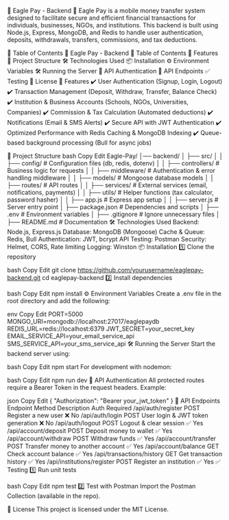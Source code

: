 📌 Eagle Pay - Backend
🚀 Eagle Pay is a mobile money transfer system designed to facilitate secure and efficient financial transactions for individuals, businesses, NGOs, and institutions. This backend is built using Node.js, Express, MongoDB, and Redis to handle user authentication, deposits, withdrawals, transfers, commissions, and tax deductions.

📜 Table of Contents
📌 Eagle Pay - Backend
📜 Table of Contents
🚀 Features
📂 Project Structure
🛠️ Technologies Used
📦 Installation
⚙️ Environment Variables
🛠️ Running the Server
🔐 API Authentication
📡 API Endpoints
✅ Testing
📝 License
🚀 Features
✔️ User Authentication (Signup, Login, Logout)
✔️ Transaction Management (Deposit, Withdraw, Transfer, Balance Check)
✔️ Institution & Business Accounts (Schools, NGOs, Universities, Companies)
✔️ Commission & Tax Calculation (Automated deductions)
✔️ Notifications (Email & SMS Alerts)
✔️ Secure API with JWT Authentication
✔️ Optimized Performance with Redis Caching & MongoDB Indexing
✔️ Queue-based background processing (Bull for async jobs)

📂 Project Structure
bash
Copy
Edit
Eagle-Pay/
│── backend/
│   ├── src/
│   │   ├── config/            # Configuration files (db, redis, dotenv)
│   │   ├── controllers/       # Business logic for requests
│   │   ├── middleware/        # Authentication & error handling middleware
│   │   ├── models/            # Mongoose database models
│   │   ├── routes/            # API routes
│   │   ├── services/          # External services (email, notifications, payments)
│   │   ├── utils/             # Helper functions (tax calculator, password hasher)
│   │   ├── app.js             # Express app setup
│   │   ├── server.js          # Server entry point
│   ├── package.json           # Dependencies and scripts
│   ├── .env                   # Environment variables
│   ├── .gitignore             # Ignore unnecessary files
│   ├── README.md              # Documentation
🛠️ Technologies Used
Backend: Node.js, Express.js
Database: MongoDB (Mongoose)
Cache & Queue: Redis, Bull
Authentication: JWT, bcrypt
API Testing: Postman
Security: Helmet, CORS, Rate limiting
Logging: Winston
📦 Installation
1️⃣ Clone the repository

bash
Copy
Edit
git clone https://github.com/yourusername/eaglepay-backend.git
cd eaglepay-backend
2️⃣ Install dependencies

bash
Copy
Edit
npm install
⚙️ Environment Variables
Create a .env file in the root directory and add the following:

env
Copy
Edit
PORT=5000
MONGO_URI=mongodb://localhost:27017/eaglepaydb
REDIS_URL=redis://localhost:6379
JWT_SECRET=your_secret_key
EMAIL_SERVICE_API=your_email_service_api
SMS_SERVICE_API=your_sms_service_api
🛠️ Running the Server
Start the backend server using:

bash
Copy
Edit
npm start
For development with nodemon:

bash
Copy
Edit
npm run dev
🔐 API Authentication
All protected routes require a Bearer Token in the request headers. Example:

json
Copy
Edit
{
  "Authorization": "Bearer your_jwt_token"
}
📡 API Endpoints
Endpoint	Method	Description	Auth Required
/api/auth/register	POST	Register a new user	❌ No
/api/auth/login	POST	User login & JWT token generation	❌ No
/api/auth/logout	POST	Logout & clear session	✅ Yes
/api/account/deposit	POST	Deposit money to wallet	✅ Yes
/api/account/withdraw	POST	Withdraw funds	✅ Yes
/api/account/transfer	POST	Transfer money to another account	✅ Yes
/api/account/balance	GET	Check account balance	✅ Yes
/api/transactions/history	GET	Get transaction history	✅ Yes
/api/institutions/register	POST	Register an institution	✅ Yes
✅ Testing
1️⃣ Run unit tests

bash
Copy
Edit
npm test
2️⃣ Test with Postman
Import the Postman Collection (available in the repo).

📝 License
This project is licensed under the MIT License.
